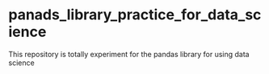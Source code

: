 # panads_library_practice_for_data_science
This repository is totally experiment for the pandas library for using data science 
